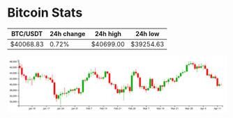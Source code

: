 # Bitcoin Stats

BTC/USDT|24h change|24h high|24h low|
|---|---|---|---|
|$40068.83|0.72%|$40699.00|$39254.63|

<img src="./chart.svg">
